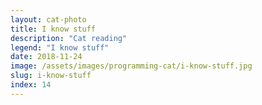 ```yaml
---
layout: cat-photo
title: I know stuff
description: "Cat reading"
legend: "I know stuff"
date: 2018-11-24
image: /assets/images/programming-cat/i-know-stuff.jpg
slug: i-know-stuff
index: 14
---
```

